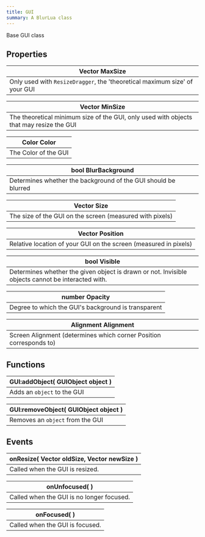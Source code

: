 ```yaml
---
title: GUI
summary: A BlurLua class
---
```



Base GUI class

## Properties
| **Vector** MaxSize |
| --------------------- |
| Only used with `ResizeDragger`, the 'theoretical maximum size' of your GUI     |

| **Vector** MinSize |
| --------------------- |
| The theoretical minimum size of the GUI, only used with objects that may resize the GUI     |

| **Color** Color |
| --------------------- |
| The Color of the GUI     |

| **bool** BlurBackground |
| --------------------- |
| Determines whether the background of the GUI should be blurred     |

| **Vector** Size |
| --------------------- |
| The size of the GUI on the screen (measured with pixels)     |

| **Vector** Position |
| --------------------- |
| Relative location of your GUI on the screen (measured in pixels)     |

| **bool** Visible |
| --------------------- |
| Determines whether the given object is drawn or not. Invisible objects cannot be interacted with.     |

| **number** Opacity |
| --------------------- |
| Degree to which the GUI's background is transparent     |

| **Alignment** Alignment |
| --------------------- |
| Screen Alignment (determines which corner Position corresponds to)     |

## Functions
| GUI:addObject( **GUIObject** object )  |
| ------------------- |
| Adds an `object` to the GUI |



| GUI:removeObject( **GUIObject** object )  |
| ------------------- |
| Removes an `object` from the GUI |



## Events
| onResize( **Vector** oldSize, **Vector** newSize ) |
| -------------------------- |
| Called when the GUI is resized. |



| onUnfocused(  ) |
| -------------------------- |
| Called when the GUI is no longer focused. |



| onFocused(  ) |
| -------------------------- |
| Called when the GUI is focused. |



